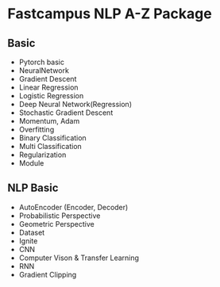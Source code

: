 # Fastcampus NLP A-Z Package  

## Basic
- Pytorch basic
- NeuralNetwork
- Gradient Descent
- Linear Regression
- Logistic Regression
- Deep Neural Network(Regression)
- Stochastic Gradient Descent
- Momentum, Adam
- Overfitting
- Binary Classification
- Multi Classification
- Regularization
- Module
  
  
## NLP Basic
- AutoEncoder (Encoder, Decoder)
- Probabilistic Perspective
- Geometric Perspective
- Dataset
- Ignite
- CNN
- Computer Vison & Transfer Learning
- RNN
- Gradient Clipping
